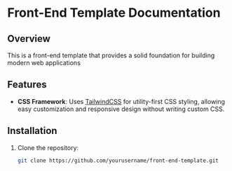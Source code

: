 # Front-End Template Documentation

## Overview

This is a front-end template that provides a solid foundation for building modern web applications

## Features

- **CSS Framework**: Uses [TailwindCSS](https://tailwindcss.com/) for utility-first CSS styling, allowing easy customization and responsive design without writing custom CSS.

## Installation

1. Clone the repository:
   ```bash
   git clone https://github.com/yourusername/front-end-template.git
   ```
